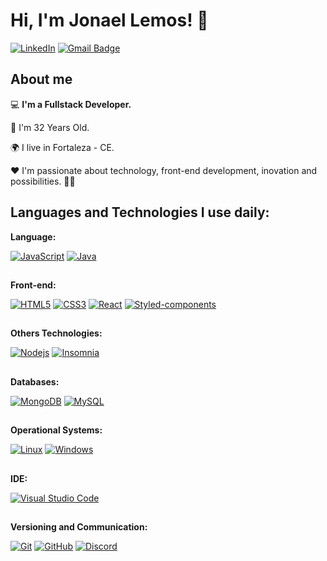 # Hi, I'm Jonael Lemos! 🚀

[![LinkedIn](https://img.shields.io/static/v1?label=LinkedIn&message=%20&color=blue&logo=LinkedIn&style=flat-square&logoColor=white)](https://www.linkedin.com/in/jonaellemos/) [![Gmail Badge](https://img.shields.io/badge/-jonaellemosdev@gmail.com-c14438?style=flatsquare&logo=Gmail&logoColor=white&link=mailto:jonaellemosdev@gmail.com)](mailto:jonaellemosdev@gmail.com)

## About me


💻 <strong>I'm a Fullstack Developer.</strong> 

👣 I'm 32 Years Old.

🌍 I live in Fortaleza - CE.

❤ I'm passionate about technology, front-end development, inovation and  possibilities. 🎯🚀

## Languages and Technologies I use daily:

**Language:**

[![JavaScript](https://img.shields.io/badge/-JavaScript-black?style=flat-square&logo=javascript&link=https://github.com/jonaellemos/)](https://github.com/jonaellemos/) 
[![Java](https://img.shields.io/badge/-Java?style=flat-square&logo=java&link=https://github.com/jonaellemos/)](https://github.com/jonaellemos/)
##

**Front-end:**

[![HTML5](https://img.shields.io/badge/-HTML5-E34F26?style=flat-square&logo=html5&logoColor=white&link=https://github.com/jonaellemos/)](https://github.com/jonaellemos/)   [![CSS3](https://img.shields.io/badge/-CSS3-1572B6?style=flat-square&logo=css3&link=https://github.com/jonaellemos/)](https://github.com/jonaellemos/)   [![React](https://img.shields.io/badge/-React-black?style=flat-square&logo=react&link=https://github.com/jonaellemos/)](https://github.com/jonaellemos/)  [![Styled-components](https://img.shields.io/badge/-Styled%20Components-pink?style=flat-square&logo=styled-components)](https://github.com/jonaellemos/) 

##

**Others Technologies:**

[![Nodejs](https://img.shields.io/badge/-Nodejs-black?style=flat-square&logo=Node.js&link=https://github.com/jonaellemos/)](https://github.com/jonaellemos/) [![Insomnia](https://img.shields.io/badge/-Insomnia-5849BE?style=flat-square&logo=Insomnia&link=https://github.com/jonaellemos/)](https://github.com/jonaellemos/)

##

**Databases:**

[![MongoDB](https://img.shields.io/badge/-MongoDB-black?style=flat-square&logo=mongodb&link=https://github.com/jonaellemos/)](https://github.com/jonaellemos/) [![MySQL](https://img.shields.io/badge/-MySQL-a0c4db?style=flat-square&logo=mysql&link=https://github.com/jonaellemos/)](https://github.com/jonaellemos/)

##

**Operational Systems:**

[![Linux](https://img.shields.io/badge/-Linux-333333?style=flat-square&logo=Linux&link=https://github.com/jonaellemos/)](https://github.com/jonaellemos/) [![Windows](https://img.shields.io/badge/-Windows-0078D6?style=flat-square&logo=Windows&link=https://github.com/jonaellemos/)](https://github.com/jonaellemos/)

##

**IDE:**

[![Visual Studio Code](https://img.shields.io/badge/-Visual%20Studio%20Code-007ACC?style=flat-square&logo=VisualStudioCode&link=https://github.com/jonaellemos/)](https://github.com/jonaellemos/)

##

**Versioning and Communication:**

[![Git](https://img.shields.io/badge/-Git-black?style=flat-square&logo=git&link=https://github.com/jonaellemos/)](https://github.com/jonaellemos/) [![GitHub](https://img.shields.io/badge/-GitHub-181717?style=flat-square&logo=github&link=https://github.com/jonaellemos/)](https://github.com/jonaellemos/) [![Discord](https://img.shields.io/badge/-Discord-000000?style=flat-square&logo=Discord&link=https://github.com/jonaellemos/)](https://github.com/jonaellemos/)
